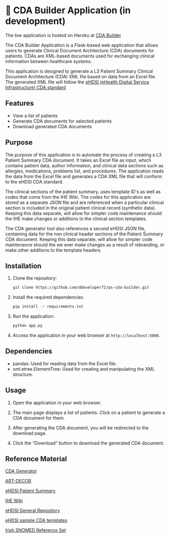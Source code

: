 # 🚧 CDA Builder Application (in development)

The live application is hosted on Heroku at [CDA Builder](https://ddeveloper72-cda-builder-6e7de819f3a3.herokuapp.com/)

The CDA Builder Application is a Flask-based web application that allows users to generate Clinical Document Architecture (CDA) documents for patients. CDAs are XML-based documents used for exchanging clinical information between healthcare systems.


This application is designed to generate a L3 Patient Summary Clinical Document Architecture (CDA) XML file based on data from an Excel file. The generated XML file will follow the <a href="https://art-decor.ehdsi.eu/art-decor/decor-templates--epsos-?section=templates&id=1.3.6.1.4.1.12559.11.10.1.3.1.1.3&effectiveDate=2024-04-19T10:03:32&language=en-US" target="_blank">eHDSI (eHealth Digital Service Infrastructure) CDA standard</a> 

## Features

- View a list of patients
- Generate CDA documents for selected patients
- Download generated CDA documents


## Purpose

The purpose of this application is to automate the process of creating a L3 Patient Summary CDA document. It takes an Excel file as input, which contains patient data, author information, and clinical data sections such as allergies, medications, problems list, and procedures. The application reads the data from the Excel file and generates a CDA XML file that will conform to the eHDSI CDA standard.

The clinical sections of the patient summary, uses template ID's as well as codes that come from the IHE Wiki.  The codes for this application are stored as a separate JSON file and are referenced when a particular clinical section is included in the original patient clinical record (synthetic data).  Keeping this data separate, will allow for simpler code maintenance should the IHE make changes or additions to the clinical section templates.

The CDA generator tool also references a second eHDSI JSON file, containing data for the non clinical header sections of the Patient Summary CDA document.  Keeping this data separate, will allow for simpler code maintenance should the we ever make changes as a result of rebranding, or make other additions to the template headers.

## Installation

1. Clone the repository:

    ```bash
    git clone https://github.com/ddeveloper72/ps-cda-builder.git
    ```

2. Install the required dependencies:

    ```bash
    pip install -r requirements.txt
    ```

3. Run the application:

    ```bash
    python app.py
    ```

4. Access the application in your web browser at `http://localhost:5000`.

## Dependencies

- pandas: Used for reading data from the Excel file.
- xml.etree.ElementTree: Used for creating and manipulating the XML structure.

## Usage

1. Open the application in your web browser.

2. The main page displays a list of patients. Click on a patient to generate a CDA document for them.

3. After generating the CDA document, you will be redirected to the download page.

4. Click the "Download" button to download the generated CDA document.


## Reference Material 

<a href="https://gazelle.ihe.net/gazelle-documentation/CDA-Generator/user.html" target="_blank">CDA Generator</a>

<a href="https://art-decor.ehdsi.eu/" target="_blank">ART-DECOR</a>

<a href="https://art-decor.ehdsi.eu/art-decor/decor-templates--epsos-?section=templates&id=1.3.6.1.4.1.12559.11.10.1.3.1.1.3&effectiveDate=2024-04-19T10:03:32&language=en-US" target="_blank">eHDSI Patient Summary</a>

<a href="https://wiki.ihe.net/index.php/Main_Page" target="_blank">IHE Wiki</a>

<a href="https://code.europa.eu/ehdsi/ehdsi-general-repository" target="_blank">eHDSI General Repository</a>

<a href="https://code.europa.eu/ehdsi/ehdsi-general-repository/-/tree/e521266708aac6e47a1e78f243c178bc0eb7d3b2/cda%20documents" target="_blank">eHDSI sample CDA templates</a>

<a href="https://www.ehealthireland.ie/technology-and-transformation-functions/standards-and-shared-care-records-sscr/standards-and-terminologies/snomed-ct/" target="_blank">Irish SNOMED Reference Set</a>
